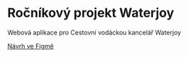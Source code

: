 # Ročníkový projekt Waterjoy
Webová aplikace pro Cestovní vodáckou kancelář Waterjoy

[Návrh ve Figmě](https://www.figma.com/design/3KOKJ9JOGRFuoiPE1Dwi45/Waterjoy?node-id=0-1&t=UMS1kuccbFOJKWt0-1)
